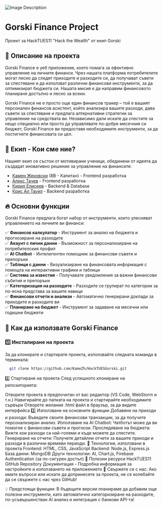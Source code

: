 ![Image Description](https://i.postimg.cc/WpX89NKC/gorsko-logo.png)

# Gorski Finance Project
Проект за HackTUES11 "Hack the Wealth" от екип Gorski

## 📌 Описание на проекта
Gorski Finance е уеб приложение, което помага за ефективно управление на личните финанси. Чрез нашата платформа потребителите могат лесно да следят приходите и разходите си, да получават съвети за спестяване и да използват различни финансови инструменти, за да оптимизират бюджета си. Нашата мисия е да направим финансовото планиране достъпно и лесно за всеки.

Gorski Finance не е просто още един финансов тракер – той е вашият персонален финансов асистент, който анализира вашите разходи, дава съвети за спестяване и предлага алтернативни стратегии за управление на средствата ви. Независимо дали искате да спестите за нещо специално или просто да управлявате по-добре месечния си бюджет, Gorski Finance ви предоставя необходимите инструменти, за да постигнете финансовата си цел.

## 👥 Екип - Кои сме ние?
Нашият екип се състои от мотивирани ученици, обединени от идеята да създадат иновативно решение за управление на финансите:

- [Камен Жековски](https://github.com/KameZh) (8В - Капитан) - Frontend разработка
- [Алекс Тачев](https://github.com/AleksTach) - Frontend разработка
- [Кирил Елисеев](https://github.com/Kircho-code) - Backend & Database
- [Крис Ал Тауил](https://github.com/Kiks07Bg) - Backend разработка

## 🔥 Основни функции
Gorski Finance предлага богат набор от инструменти, които улесняват управлението на личните ви финанси:

✅ **Финансов калкулатор** - Инструмент за анализ на бюджета и прогнозиране на разходите  
✅ **Акаунт с лични данни** - Възможност за персонализиране на потребителския профил  
✅ **AI Chatbot** - Интелигентен помощник за финансови съвети и препоръки  
✅ **Таблици с данни** - Визуализиране на финансовата информация с помощта на интерактивни графики и таблици  
✅ **Система за известия** - Получавате уведомления за важни финансови събития и препоръки  
✅ **Категоризация на разходите** - Разходите се групират по категории за по-ясна представа за вашите навици  
✅ **Финансови отчети и анализи** - Автоматично генерирани доклади за приходите и разходите ви  
✅ **Планиране на бюджет** - Инструмент за задаване на месечни или годишни бюджети  

## 🚀 Как да използвате Gorski Finance
### 1️⃣ Инсталиране на проекта
За да клонирате и стартирате проекта, използвайте следната команда в терминала:
```bash
  git clone https://github.com/KameZh/HackTUESGorski.git
```
2️⃣ Стартиране на проекта
След успешното клониране на репозиторията:

Отворете проекта в предпочитан от вас редактор (VS Code, WebStorm и т.н.)
Навигирайте до папката на проекта и стартирайте необходимите сървъри
Отворете желания .html файл в браузър, за да видите интерфейса
3️⃣ Използване на основните функции
Добавяне на приходи и разходи: Въведете своите финансови транзакции, за да получите персонализиран анализ.
Използване на AI Chatbot: Чатботът може да ви помогне с финансови съвети и прогнози.
Проследяване на бюджета: Вижте кои разходи са най-големи и къде можете да спестите.
Генериране на отчети: Получете детайлни отчети за вашите приходи и разходи в различни времеви периоди.
📌 Технологии, използвани в проекта
Frontend: HTML, CSS, JavaScript
Backend: Node.js, Express.js
База данни: MongoDB
Други технологии: AI, Chart.js, Firebase Authentication (за по-сигурен достъп)
🔗 Полезни ресурси
HackTUES11
GitHub Repository
Документация - Подробна информация за настройките и използването на приложението
📩 Свържете се с нас: Ако имате въпроси или искате да допринесете за проекта, не се колебайте да се свържете с нас чрез GitHub!

💡 Предстоящи функции: В бъдещите версии планираме да добавим още полезни инструменти, като автоматично категоризиране на разходите, по-усъвършенстван AI анализ и интеграция с банкови API-та!
